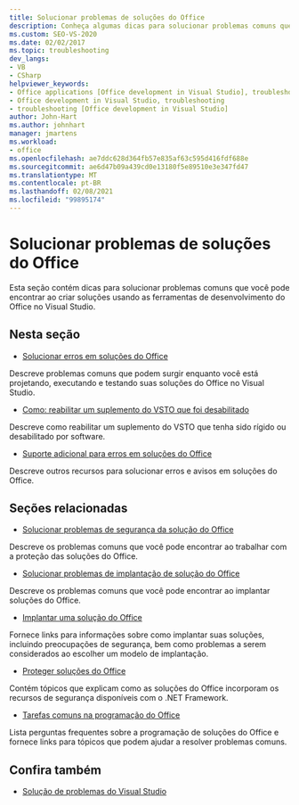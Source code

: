 ```yaml
---
title: Solucionar problemas de soluções do Office
description: Conheça algumas dicas para solucionar problemas comuns que você pode encontrar ao criar soluções usando as ferramentas de desenvolvimento do Office no Visual Studio.
ms.custom: SEO-VS-2020
ms.date: 02/02/2017
ms.topic: troubleshooting
dev_langs:
- VB
- CSharp
helpviewer_keywords:
- Office applications [Office development in Visual Studio], troubleshooting
- Office development in Visual Studio, troubleshooting
- troubleshooting [Office development in Visual Studio]
author: John-Hart
ms.author: johnhart
manager: jmartens
ms.workload:
- office
ms.openlocfilehash: ae7ddc628d364fb57e835af63c595d416fdf688e
ms.sourcegitcommit: ae6d47b09a439cd0e13180f5e89510e3e347fd47
ms.translationtype: MT
ms.contentlocale: pt-BR
ms.lasthandoff: 02/08/2021
ms.locfileid: "99895174"
---
```

# <a name="troubleshoot-office-solutions"></a>Solucionar problemas de soluções do Office
  Esta seção contém dicas para solucionar problemas comuns que você pode encontrar ao criar soluções usando as ferramentas de desenvolvimento do Office no Visual Studio.

## <a name="in-this-section"></a>Nesta seção
- [Solucionar erros em soluções do Office](../vsto/troubleshooting-errors-in-office-solutions.md)

 Descreve problemas comuns que podem surgir enquanto você está projetando, executando e testando suas soluções do Office no Visual Studio.

- [Como: reabilitar um suplemento do VSTO que foi desabilitado](../vsto/how-to-re-enable-a-vsto-add-in-that-has-been-disabled.md)

 Descreve como reabilitar um suplemento do VSTO que tenha sido rígido ou desabilitado por software.

- [Suporte adicional para erros em soluções do Office](../vsto/additional-support-for-errors-in-office-solutions.md)

 Descreve outros recursos para solucionar erros e avisos em soluções do Office.

## <a name="related-sections"></a>Seções relacionadas
- [Solucionar problemas de segurança da solução do Office](../vsto/troubleshooting-office-solution-security.md)

 Descreve os problemas comuns que você pode encontrar ao trabalhar com a proteção das soluções do Office.

- [Solucionar problemas de implantação de solução do Office](../vsto/troubleshooting-office-solution-deployment.md)

 Descreve os problemas comuns que você pode encontrar ao implantar soluções do Office.

- [Implantar uma solução do Office](../vsto/deploying-an-office-solution.md)

 Fornece links para informações sobre como implantar suas soluções, incluindo preocupações de segurança, bem como problemas a serem considerados ao escolher um modelo de implantação.

- [Proteger soluções do Office](../vsto/securing-office-solutions.md)

 Contém tópicos que explicam como as soluções do Office incorporam os recursos de segurança disponíveis com o .NET Framework.

- [Tarefas comuns na programação do Office](../vsto/common-tasks-in-office-programming.md)

 Lista perguntas frequentes sobre a programação de soluções do Office e fornece links para tópicos que podem ajudar a resolver problemas comuns.

## <a name="see-also"></a>Confira também

- [Solução de problemas do Visual Studio](/troubleshoot/visualstudio/welcome-visual-studio/)
